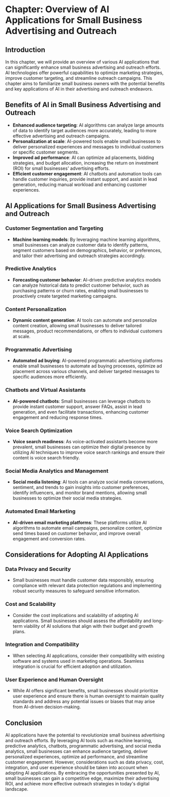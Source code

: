 Chapter: Overview of AI Applications for Small Business Advertising and Outreach
================================================================================

Introduction
------------

In this chapter, we will provide an overview of various AI applications that can significantly enhance small business advertising and outreach efforts. AI technologies offer powerful capabilities to optimize marketing strategies, improve customer targeting, and streamline outreach campaigns. This chapter aims to familiarize small business owners with the potential benefits and key applications of AI in their advertising and outreach endeavors.

Benefits of AI in Small Business Advertising and Outreach
---------------------------------------------------------

* **Enhanced audience targeting**: AI algorithms can analyze large amounts of data to identify target audiences more accurately, leading to more effective advertising and outreach campaigns.
* **Personalization at scale**: AI-powered tools enable small businesses to deliver personalized experiences and messages to individual customers or specific customer segments.
* **Improved ad performance**: AI can optimize ad placements, bidding strategies, and budget allocation, increasing the return on investment (ROI) for small businesses' advertising efforts.
* **Efficient customer engagement**: AI chatbots and automation tools can handle customer inquiries, provide instant support, and assist in lead generation, reducing manual workload and enhancing customer experiences.

AI Applications for Small Business Advertising and Outreach
-----------------------------------------------------------

### Customer Segmentation and Targeting

* **Machine learning models**: By leveraging machine learning algorithms, small businesses can analyze customer data to identify patterns, segment customers based on demographics, behavior, or preferences, and tailor their advertising and outreach strategies accordingly.

### Predictive Analytics

* **Forecasting customer behavior**: AI-driven predictive analytics models can analyze historical data to predict customer behavior, such as purchasing patterns or churn rates, enabling small businesses to proactively create targeted marketing campaigns.

### Content Personalization

* **Dynamic content generation**: AI tools can automate and personalize content creation, allowing small businesses to deliver tailored messages, product recommendations, or offers to individual customers at scale.

### Programmatic Advertising

* **Automated ad buying**: AI-powered programmatic advertising platforms enable small businesses to automate ad buying processes, optimize ad placement across various channels, and deliver targeted messages to specific audiences more efficiently.

### Chatbots and Virtual Assistants

* **AI-powered chatbots**: Small businesses can leverage chatbots to provide instant customer support, answer FAQs, assist in lead generation, and even facilitate transactions, enhancing customer engagement and reducing response times.

### Voice Search Optimization

* **Voice search readiness**: As voice-activated assistants become more prevalent, small businesses can optimize their digital presence by utilizing AI techniques to improve voice search rankings and ensure their content is voice search friendly.

### Social Media Analytics and Management

* **Social media listening**: AI tools can analyze social media conversations, sentiment, and trends to gain insights into customer preferences, identify influencers, and monitor brand mentions, allowing small businesses to optimize their social media strategies.

### Automated Email Marketing

* **AI-driven email marketing platforms**: These platforms utilize AI algorithms to automate email campaigns, personalize content, optimize send times based on customer behavior, and improve overall engagement and conversion rates.

Considerations for Adopting AI Applications
-------------------------------------------

### Data Privacy and Security

* Small businesses must handle customer data responsibly, ensuring compliance with relevant data protection regulations and implementing robust security measures to safeguard sensitive information.

### Cost and Scalability

* Consider the cost implications and scalability of adopting AI applications. Small businesses should assess the affordability and long-term viability of AI solutions that align with their budget and growth plans.

### Integration and Compatibility

* When selecting AI applications, consider their compatibility with existing software and systems used in marketing operations. Seamless integration is crucial for efficient adoption and utilization.

### User Experience and Human Oversight

* While AI offers significant benefits, small businesses should prioritize user experience and ensure there is human oversight to maintain quality standards and address any potential issues or biases that may arise from AI-driven decision-making.

Conclusion
----------

AI applications have the potential to revolutionize small business advertising and outreach efforts. By leveraging AI tools such as machine learning, predictive analytics, chatbots, programmatic advertising, and social media analytics, small businesses can enhance audience targeting, deliver personalized experiences, optimize ad performance, and streamline customer engagement. However, considerations such as data privacy, cost, integration, and user experience should be taken into account when adopting AI applications. By embracing the opportunities presented by AI, small businesses can gain a competitive edge, maximize their advertising ROI, and achieve more effective outreach strategies in today's digital landscape.
